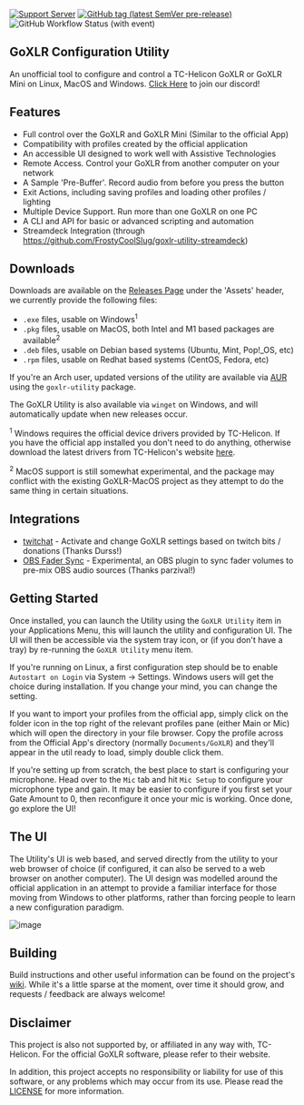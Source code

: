 [![Support Server](https://img.shields.io/discord/1124010710138106017.svg?label=Discord&logo=Discord&colorB=7289da&style=flat)](https://discord.gg/BRBjkkbvmZ)
[![GitHub tag (latest SemVer pre-release)](https://img.shields.io/github/v/tag/goxlr-on-linux/goxlr-utility?label=Latest)](http://github.com/goxlr-on-linux/goxlr-utility/releases/latest)
![GitHub Workflow Status (with event)](https://img.shields.io/github/actions/workflow/status/goxlr-on-linux/goxlr-utility/build.yml)

## GoXLR Configuration Utility

An unofficial tool to configure and control a TC-Helicon GoXLR or GoXLR Mini on Linux, MacOS and
Windows. [Click Here](https://discord.gg/BRBjkkbvmZ) to join our discord!

## Features

* Full control over the GoXLR and GoXLR Mini (Similar to the official App)
* Compatibility with profiles created by the official application
* An accessible UI designed to work well with Assistive Technologies
* Remote Access. Control your GoXLR from another computer on your network
* A Sample 'Pre-Buffer'. Record audio from before you press the button
* Exit Actions, including saving profiles and loading other profiles / lighting
* Multiple Device Support. Run more than one GoXLR on one PC
* A CLI and API for basic or advanced scripting and automation
* Streamdeck Integration (through https://github.com/FrostyCoolSlug/goxlr-utility-streamdeck)

## Downloads

Downloads are available on the [Releases Page](https://github.com/GoXLR-on-Linux/goxlr-utility/releases/latest) under
the
'Assets' header, we currently provide the following files:

* `.exe` files, usable on Windows<sup>1</sup>
* `.pkg` files, usable on MacOS, both Intel and M1 based packages are available<sup>2</sup>
* `.deb` files, usable on Debian based systems (Ubuntu, Mint, Pop!_OS, etc)
* `.rpm` files, usable on Redhat based systems (CentOS, Fedora, etc)

If you're an Arch user, updated versions of the utility are available
via [AUR](https://aur.archlinux.org/packages/goxlr-utility)
using the `goxlr-utility` package.

The GoXLR Utility is also available via `winget` on Windows, and will automatically update when new releases occur.

<sup>1</sup> Windows requires the official device drivers provided by TC-Helicon. If you have the official app
installed you don't need to do anything, otherwise download the latest drivers from TC-Helicon's
website [here](https://mediadl.musictribe.com/download/software/tchelicon/GoXLR/TC-Helicon_GoXLR_Driver.zip).

<sup>2</sup> MacOS support is still somewhat experimental, and the package may conflict with the existing
GoXLR-MacOS project as they attempt to do the same thing in certain situations.

## Integrations
* [twitchat](https://twitchat.fr/) - Activate and change GoXLR settings based on twitch bits / donations (Thanks Durss!)
* [OBS Fader Sync](https://github.com/parzival-space/obs-goxlr-fader-sync-plugin) - Experimental, an OBS plugin to sync fader volumes to pre-mix OBS audio sources (Thanks parzival!)

## Getting Started

Once installed, you can launch the Utility using the `GoXLR Utility` item in your Applications Menu, this will launch
the utility and configuration UI. The UI will then be accessible via the system tray icon, or (if you don't have a tray)
by re-running the `GoXLR Utility` menu item.

If you're running on Linux, a first configuration step should be to enable `Autostart on Login` via System -> Settings.
Windows users will get the choice during installation. If you change your mind, you can change the setting.

If you want to import your profiles from the official app, simply click on the folder icon in the top right of the
relevant profiles pane (either Main or Mic) which will open the directory in your file browser. Copy the profile across
from the Official App's directory (normally `Documents/GoXLR`) and they'll appear in the util ready to load, simply
double click them.

If you're setting up from scratch, the best place to start is configuring your microphone. Head over to the `Mic` tab
and hit `Mic Setup` to configure your microphone type and gain. It may be easier to configure if you first set your
Gate Amount to 0, then reconfigure it once your mic is working. Once done, go explore the UI!

## The UI

The Utility's UI is web based, and served directly from the utility to your web browser of choice (if configured, it
can also be served to a web browser on another computer). The UI design was modelled around the official application
in an attempt to provide a familiar interface for those moving from Windows to other platforms, rather than forcing
people to learn a new configuration paradigm.

![image](https://github.com/GoXLR-on-Linux/goxlr-utility/assets/574943/8f14bd2c-e67a-42e5-bd9f-b3cb367e171d)


## Building

Build instructions and other useful information can be found on the
project's [wiki](https://github.com/GoXLR-on-Linux/goxlr-utility/wiki/Compilation-Guide).
While it's a little sparse at the moment, over time it should grow, and requests / feedback are always welcome!

## Disclaimer

This project is also not supported by, or affiliated in any way with, TC-Helicon. For the official GoXLR software,
please refer to their website.

In addition, this project accepts no responsibility or liability for use of this software, or any problems which may
occur from its use. Please read the [LICENSE](https://github.com/GoXLR-on-Linux/goxlr-utility/blob/main/LICENSE) for
more information.

